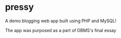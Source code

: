 # pressy
A demo blogging web app built using PHP and MySQL!

The app was purposed as a part of DBMS's final essay
